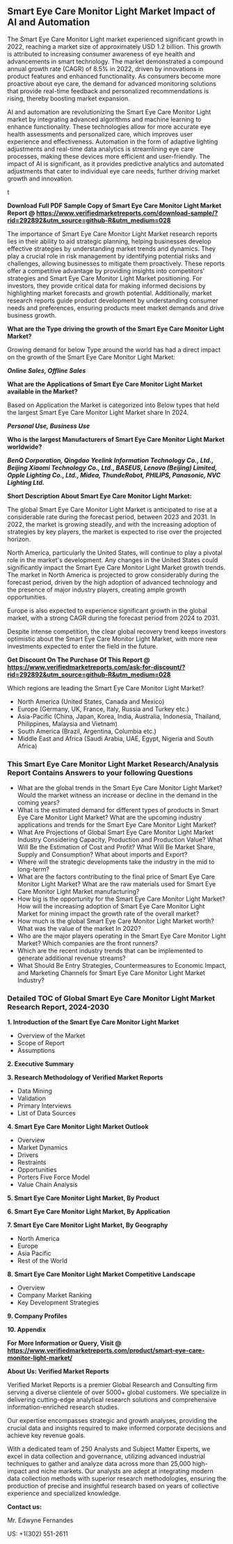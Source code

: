<h2>Smart Eye Care Monitor Light Market Impact of AI and Automation</h2><p>The Smart Eye Care Monitor Light market experienced significant growth in 2022, reaching a market size of approximately USD 1.2 billion. This growth is attributed to increasing consumer awareness of eye health and advancements in smart technology. The market demonstrated a compound annual growth rate (CAGR) of 8.5% in 2022, driven by innovations in product features and enhanced functionality. As consumers become more proactive about eye care, the demand for advanced monitoring solutions that provide real-time feedback and personalized recommendations is rising, thereby boosting market expansion.</p><p>AI and automation are revolutionizing the Smart Eye Care Monitor Light market by integrating advanced algorithms and machine learning to enhance functionality. These technologies allow for more accurate eye health assessments and personalized care, which improves user experience and effectiveness. Automation in the form of adaptive lighting adjustments and real-time data analytics is streamlining eye care processes, making these devices more efficient and user-friendly. The impact of AI is significant, as it provides predictive analytics and automated adjustments that cater to individual eye care needs, further driving market growth and innovation.</p>t</p><p id="" class=""><strong>Download Full PDF Sample Copy of Smart Eye Care Monitor Light Market Report @ <a href="https://www.verifiedmarketreports.com/download-sample/?rid=292892&utm_source=github-R&utm_medium=028" target="_blank">https://www.verifiedmarketreports.com/download-sample/?rid=292892&utm_source=github-R&utm_medium=028</a></strong></p><p>The importance of&nbsp;Smart Eye Care Monitor Light Market research reports lies in their ability to aid strategic planning, helping businesses develop effective strategies by understanding market trends and dynamics. They play a crucial role in risk management by identifying potential risks and challenges, allowing businesses to mitigate them proactively. These reports offer a competitive advantage by providing insights into competitors' strategies and Smart Eye Care Monitor Light Market positioning. For investors, they provide critical data for making informed decisions by highlighting market forecasts and growth potential. Additionally, market research reports guide product development by understanding consumer needs and preferences, ensuring products meet market demands and drive business growth.</p><p><strong>What are the&nbsp;Type driving the growth of the Smart Eye Care Monitor Light Market?</strong></p><p id="" class="">Growing demand for below Type around the world has had a direct impact on the growth of the Smart Eye Care Monitor Light Market:</p><em><strong>Online Sales, Offline Sales</strong></em></p><strong>What are the&nbsp;Applications&nbsp;of Smart Eye Care Monitor Light Market available in the Market?</strong></p><p id="" class="">Based on Application the Market is categorized into Below types that held the largest Smart Eye Care Monitor Light Market share In 2024.</p><em><strong>Personal Use, Business Use</strong></em></p><strong>Who is the largest Manufacturers of Smart Eye Care Monitor Light Market worldwide?</strong></p><p><em><strong>BenQ Corporation, Qingdao Yeelink Information Technology Co., Ltd., Beijing Xiaomi Technology Co., Ltd., BASEUS, Lenovo (Beijing) Limited, Opple Lighting Co., Ltd., Midea, ThundeRobot, PHILIPS, Panasonic, NVC Lighting Ltd.</strong></em></p><p id="" class=""><strong>Short Description About Smart Eye Care Monitor Light Market:</strong></p><p>The global Smart Eye Care Monitor Light Market is anticipated to rise at a considerable rate during the forecast period, between 2023 and 2031. In 2022, the market is growing steadily, and with the increasing adoption of strategies by key players, the market is expected to rise over the projected horizon.</p><p>North America, particularly the United States, will continue to play a pivotal role in the market's development. Any changes in the United States could significantly impact the Smart Eye Care Monitor Light Market growth trends. The market in North America is projected to grow considerably during the forecast period, driven by the high adoption of advanced technology and the presence of major industry players, creating ample growth opportunities.</p><p>Europe is also expected to experience significant growth in the global market, with a strong CAGR during the forecast period from 2024 to 2031.</p><p>Despite intense competition, the clear global recovery trend keeps investors optimistic about the Smart Eye Care Monitor Light Market, with more new investments expected to enter the field in the future.</p><p id="" class=""><strong>Get Discount On The Purchase Of This Report @ <a href="https://www.verifiedmarketreports.com/ask-for-discount/?rid=292892&utm_source=github-R&utm_medium=028" target="_blank">https://www.verifiedmarketreports.com/ask-for-discount/?rid=292892&utm_source=github-R&utm_medium=028</a></strong></p>Which regions are leading the Smart Eye Care Monitor Light Market?</p><ul><li>North America (United States, Canada and Mexico)</li><li>Europe (Germany, UK, France, Italy, Russia and Turkey etc.)</li><li>Asia-Pacific (China, Japan, Korea, India, Australia, Indonesia, Thailand, Philippines, Malaysia and Vietnam)</li><li>South America (Brazil, Argentina, Columbia etc.)</li><li>Middle East and Africa (Saudi Arabia, UAE, Egypt, Nigeria and South Africa)</li></ul><h3 id="" class="">This Smart Eye Care Monitor Light Market Research/Analysis Report Contains Answers to your following Questions</h3><ul><li>What are the global trends in the Smart Eye Care Monitor Light Market? Would the market witness an increase or decline in the demand in the coming years?</li><li>What is the estimated demand for different types of products in Smart Eye Care Monitor Light Market? What are the upcoming industry applications and trends for the Smart Eye Care Monitor Light Market?</li><li>What Are Projections of Global Smart Eye Care Monitor Light Market Industry Considering Capacity, Production and Production Value? What Will Be the Estimation of Cost and Profit? What Will Be Market Share, Supply and Consumption? What about imports and Export?</li><li>Where will the strategic developments take the industry in the mid to long-term?</li><li>What are the factors contributing to the final price of Smart Eye Care Monitor Light Market? What are the raw materials used for Smart Eye Care Monitor Light Market manufacturing?</li><li>How big is the opportunity for the Smart Eye Care Monitor Light Market? How will the increasing adoption of Smart Eye Care Monitor Light Market for mining impact the growth rate of the overall market?</li><li>How much is the global Smart Eye Care Monitor Light Market worth? What was the value of the market In 2020?</li><li>Who are the major players operating in the Smart Eye Care Monitor Light Market? Which companies are the front runners?</li><li>Which are the recent industry trends that can be implemented to generate additional revenue streams?</li><li>What Should Be Entry Strategies, Countermeasures to Economic Impact, and Marketing Channels for Smart Eye Care Monitor Light Market Industry?</li></ul><h3 id="" class="">Detailed TOC of Global Smart Eye Care Monitor Light Market Research Report, 2024-2030</h3><p id="" class=""><strong>1. Introduction of the Smart Eye Care Monitor Light Market</strong></p><ul><li>Overview of the Market</li><li>Scope of Report</li><li>Assumptions</li></ul><p id="" class=""><strong>2. Executive Summary</strong></p><p id="" class=""><strong>3. Research Methodology of Verified Market Reports</strong></p><ul><li>Data Mining</li><li>Validation</li><li>Primary Interviews</li><li>List of Data Sources</li></ul><p id="" class=""><strong>4. Smart Eye Care Monitor Light Market Outlook</strong></p><ul><li>Overview</li><li>Market Dynamics</li><li>Drivers</li><li>Restraints</li><li>Opportunities</li><li>Porters Five Force Model</li><li>Value Chain Analysis</li></ul><p id="" class=""><strong>5. Smart Eye Care Monitor Light Market, By Product</strong></p><p id="" class=""><strong>6. Smart Eye Care Monitor Light Market, By Application</strong></p><p id="" class=""><strong>7. Smart Eye Care Monitor Light Market, By Geography</strong></p><ul><li>North America</li><li>Europe</li><li>Asia Pacific</li><li>Rest of the World</li></ul><p id="" class=""><strong>8. Smart Eye Care Monitor Light Market Competitive Landscape</strong></p><ul><li>Overview</li><li>Company Market Ranking</li><li>Key Development Strategies</li></ul><p id="" class=""><strong>9. Company Profiles</strong></p><p id="" class=""><strong>10. Appendix</strong></p><p id="" class=""><strong>For More Information or Query, Visit @ <a href="https://www.verifiedmarketreports.com/product/smart-eye-care-monitor-light-market/" target="_blank">https://www.verifiedmarketreports.com/product/smart-eye-care-monitor-light-market/</a></strong></p><p id="" class=""><strong>About Us: Verified Market Reports</strong></p><p id="" class="">Verified Market Reports is a premier Global Research and Consulting firm serving a diverse clientele of over 5000+ global customers. We specialize in delivering cutting-edge analytical research solutions and comprehensive information-enriched research studies.</p><p id="" class="">Our expertise encompasses strategic and growth analyses, providing the crucial data and insights required to make informed corporate decisions and achieve key revenue goals.</p><p id="" class="">With a dedicated team of 250 Analysts and Subject Matter Experts, we excel in data collection and governance, utilizing advanced industrial techniques to gather and analyze data across more than 25,000 high-impact and niche markets. Our analysts are adept at integrating modern data collection methods with superior research methodologies, ensuring the production of precise and insightful research based on years of collective experience and specialized knowledge.</p><p id="" class=""><strong>Contact us:</strong></p><p id="" class="">Mr. Edwyne Fernandes</p><p id="" class="">US: +1(302) 551-2611</p>